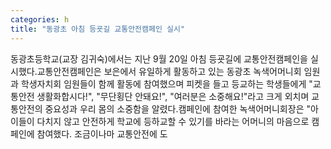 ```yaml
---
categories: h
title: "동광초 아침 등굣길 교통안전캠페인 실시"
---
```

동광초등학교(교장 김귀숙)에서는 지난 9월 20일 아침 등굣길에 교통안전캠페인을 실시했다.교통안전캠페인은 보은에서 유일하게 활동하고 있는 동광초 녹색어머니회 임원과 학생자치회 임원들이 함께 활동에 참여했으며 피켓을 들고 등교하는 학생들에게 "교통안전 생활화합시다!", "무단횡단 안돼요!", "여러분은 소중해요!"라고 크게 외치며 교통안전의 중요성과 우리 몸의 소중함을 알렸다.캠페인에 참여한 녹색어머니회장은 "아이들이 다치지 않고 안전하게 학교에 등하교할 수 있기를 바라는 어머니의 마음으로 캠페인에 참여했다. 조금이나마 교통안전에 도